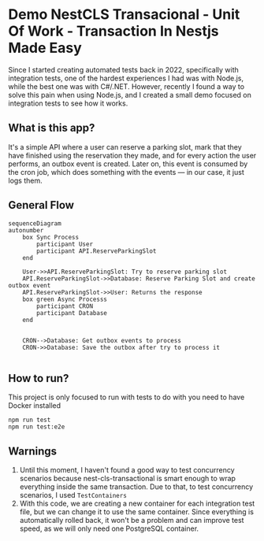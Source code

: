 # Demo NestCLS Transacional - Unit Of Work - Transaction In Nestjs Made Easy

Since I started creating automated tests back in 2022, specifically with integration tests, one of the hardest experiences I had was with Node.js, while the best one was with C#/.NET. However, recently I found a way to solve this pain when using Node.js, and I created a small demo focused on integration tests to see how it works.

## What is this app?

It's a simple API where a user can reserve a parking slot, mark that they have finished using the reservation they made, and for every action the user performs, an outbox event is created. Later on, this event is consumed by the cron job, which does something with the events — in our case, it just logs them.

## General Flow

```mermaid
sequenceDiagram
autonumber
    box Sync Process
        participant User
        participant API.ReserveParkingSlot
    end
    
    User->>API.ReserveParkingSlot: Try to reserve parking slot
    API.ReserveParkingSlot->>Database: Reserve Parking Slot and create outbox event
    API.ReserveParkingSlot->>User: Returns the response
    box green Async Processs
        participant CRON
        participant Database
    end


    CRON-->Database: Get outbox events to process
    CRON->>Database: Save the outbox after try to process it
     
```

## How to run?

This project is only focused to run with tests to do with you need to have Docker installed

```
npm run test
npm run test:e2e
```
## Warnings

1. Until this moment, I haven't found a good way to test concurrency scenarios because nest-cls-transactional is smart enough to wrap everything inside the same transaction. Due to that, to test concurrency scenarios, I used `TestContainers` 
2. With this code, we are creating a new container for each integration test file, but we can change it to use the same container. Since everything is automatically rolled back, it won't be a problem and can improve test speed, as we will only need one PostgreSQL container. 


